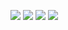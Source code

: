 ![](https://raw.githubusercontent.com/zimoguo/DrawerMode/master/screenshots/1.png)
![](https://raw.githubusercontent.com/zimoguo/DrawerMode/master/screenshots/2.png)
![](https://raw.githubusercontent.com/zimoguo/DrawerMode/master/screenshots/3.png)
![](https://raw.githubusercontent.com/zimoguo/DrawerMode/master/screenshots/4.png)